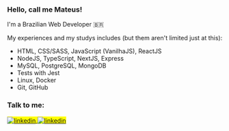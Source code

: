 <h3>Hello, call me Mateus!</h3>

<p>I'm a Brazilian Web Developer 🇧🇷</p>

<p>My experiences and my studys includes (but them aren't limited just at this):</p>

<ul>
  <li>HTML, CSS/SASS, JavaScript (VanilhaJS), ReactJS</li>
  <li>NodeJS, TypeScript, NextJS, Express</li>
  <li>MySQL, PostgreSQL, MongoDB</li>
  <li>Tests with Jest</li>
  <li>Linux, Docker</li>
  <li>Git, GitHub</li>
</ul>

<h3>Talk to me:</h3>

<span align="left" style="background:yellow">
<a href="https://linkedin.com/in/mateusesm" target="_blank">
  <img align="center" src="https://img.shields.io/badge/-Mateus Macedo-000000?style=flat&logo=linkedin" alt="linkedin"/>
</a>
  
<a href="mailto:mateusemanuel198@gmail.com" target="_blank">
  <img align="center" src="https://img.shields.io/badge/-mateusemanuel198@gmail.com-000000?style=flat&logo=gmail" alt="linkedin"/>
</a>
</span>



